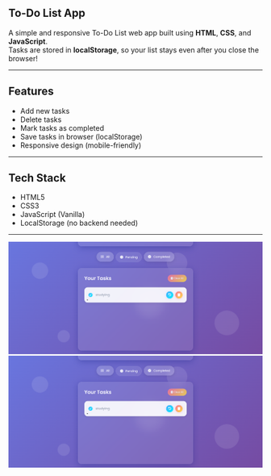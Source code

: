 ## To-Do List App

A simple and responsive To-Do List web app built using **HTML**, **CSS**, and **JavaScript**.  
Tasks are stored in **localStorage**, so your list stays even after you close the browser!

---

##  Features

-  Add new tasks
-  Delete tasks
-  Mark tasks as completed
-  Save tasks in browser (localStorage)
-  Responsive design (mobile-friendly)

---

## Tech Stack

- HTML5
- CSS3
- JavaScript (Vanilla)
- LocalStorage (no backend needed)

---
![FRONTEND SCREENSHOTS](https://github.com/RPreeti12/todo-app/blob/main/to%20do%20list.png)
![FRONTEND SCREENSHOTS](https://github.com/RPreeti12/todo-app/blob/main/to%20do%20list.png)

